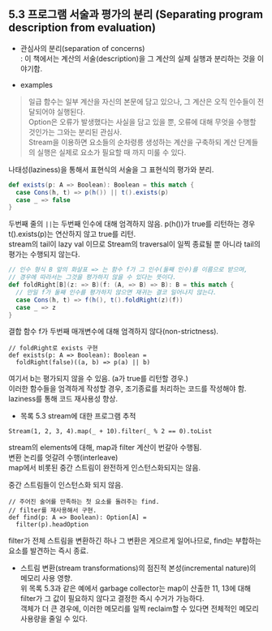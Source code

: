 ## 5.3 프로그램 서술과 평가의 분리 (Separating program description from evaluation)  

* 관심사의 분리(separation of concerns)  
: 이 책에서는 계산의 서술(description)을 그 계산의 실제 실행과 분리하는 것을 이야기함.  

- examples  
> 일급 함수는 일부 계산을 자신의 본문에 담고 있으나, 그 계산은 오직 인수들이 전달되어야 실행된다.  
> Option은 오류가 발생했다는 사실을 담고 있을 뿐, 오류에 대해 무엇을 수행할 것인가는 그와는 분리된 관심사.  
> Stream을 이용하면 요소들의 순차령릉 생성하는 계산을 구축하되 계산 단계들의 실행은 실제로 요소가 필요할 때 까지 미룰 수 있다.  

나태성(laziness)을 통해서 표현식의 서술을 그 표현식의 평가와 분리.

```scala
def exists(p: A => Boolean): Boolean = this match {
  case Cons(h, t) => p(h()) || t().exists(p)
  case _ => false
}
```

두번째 줄의 `||`는 두번째 인수에 대해 엄격하지 않음. p(h())가 true를 리턴하는 경우 t().exists(p)는 연산하지 않고 true를 리턴.  
stream의 tail이 lazy val 이므로 Stream의 traversal이 일찍 종료될 뿐 아니라 tail의 평가는 수행되지 않는다.

```scala
// 인수 형식 B 앞의 화살표 => 는 함수 f가 그 인수(둘째 인수)를 이름으로 받으며,
// 경우에 따라서는 그것을 평가하지 않을 수 있다는 뜻이다.
def foldRight[B](z: => B)(f: (A, => B) => B): B = this match {
  // 만일 f가 둘째 인수를 평가하지 않으면 재귀는 결코 일어나지 않는다.
  case Cons(h, t) => f(h(), t().foldRight(z)(f))
  case _ => z
}
```

결합 함수 f가 두번째 매개변수에 대해 엄격하지 않다(non-strictness).  


```
// foldRight로 exists 구현 
def exists(p: A => Boolean): Boolean = 
  foldRight(false)((a, b) => p(a) || b)
```

여기서 b는 평가되지 않을 수 있음. (a가 true를 리턴할 경우.)   
이러한 함수들을 엄격하게 작성할 경우, 조기종료를 처리하는 코드를 작성해야 함.  
laziness를 통해 코드 재사용성 향상.  



* 목록 5.3 stream에 대한 프로그램 추적  

```
Stream(1, 2, 3, 4).map(_ + 10).filter(_ % 2 == 0).toList
```

stream의 elements에 대해, map과 filter 계산이 번갈아 수행됨.  
변환 논리를 엇갈려 수행(interleave)  
map에서 비롯된 중간 스트림이 완전하게 인스턴스화되지는 않음.  

중간 스트림들이 인스턴스화 되지 않음.  

```
// 주어진 술어를 만족하는 첫 요소를 돌려주는 find.
// filter를 재사용해서 구현.
def find(p: A => Boolean): Option[A] =
  filter(p).headOption
```

filter가 전체 스트림을 변환하긴 하나 그 변환은 게으르게 일어나므로, find는 부합하는 요소를 발견하는 즉시 종료.  


* 스트림 변환(stream transformations)의 점진적 본성(incremental nature)의 메모리 사용 영향.  
위 목록 5.3과 같은 예에서 garbage collector는 map이 산출한 11, 13에 대해 filter가 그 값이 필요하지 않다고 결정한 즉시 수거가 가능하다.  
객체가 더 큰 경우에, 이러한 메모리를 일찍 reclaim할 수 있다면 전체적인 메모리 사용량을 줄일 수 있다.

